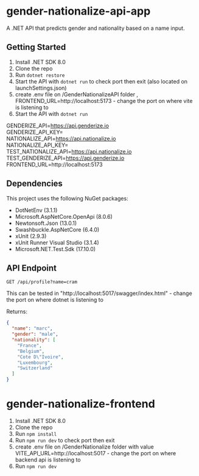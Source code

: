 # gender-nationalize-api-app
A .NET API that predicts gender and nationality based on a name input.

## Getting Started

1. Install .NET SDK 8.0
2. Clone the repo
3. Run `dotnet restore`
4. Start the API with `dotnet run` to check port then exit (also located on launchSettings.json)
5. create .env file on /GenderNationalizeAPI folder , FRONTEND_URL=http://localhost:5173 - change the port on where vite is listening to
4. Start the API with `dotnet run`

GENDERIZE_API=https://api.genderize.io<br>
GENDERIZE_API_KEY=<br>
NATIONALIZE_API=https://api.nationalize.io<br>
NATIONALIZE_API_KEY=<br>
TEST_NATIONALIZE_API=https://api.nationalize.io<br>
TEST_GENDERIZE_API=https://api.genderize.io<br>
FRONTEND_URL=http://localhost:5173 <br>

## Dependencies

This project uses the following NuGet packages:

- DotNetEnv (3.1.1)
- Microsoft.AspNetCore.OpenApi (8.0.6)
- Newtonsoft.Json (13.0.1)
- Swashbuckle.AspNetCore (6.4.0)
- xUnit (2.9.3)
- xUnit Runner Visual Studio (3.1.4)
- Microsoft.NET.Test.Sdk (17.10.0)

## API Endpoint

`GET /api/profile?name=cram`

This can be tested in "http://localhost:5017/swagger/index.html" - change the port on where dotnet is listening to

Returns:
```json
{
  "name": "marc",
  "gender": "male",
  "nationality": [
    "France",
    "Belgium",
    "Cote D\"Ivoire",
    "Luxembourg",
    "Switzerland"
  ]
}
```
# gender-nationalize-frontend
1. Install .NET SDK 8.0
2. Clone the repo
3. Run `npm install`
4. Run `npm run dev` to check port then exit
5. create .env file on /GenderNationalize folder with value VITE_API_URL=http://localhost:5017 - change the port on where backend api is listening to
6. Run `npm run dev`
